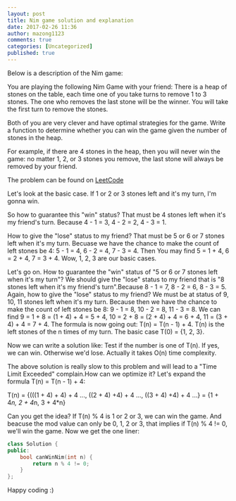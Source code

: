 ```yaml
---
layout: post
title: Nim game solution and explanation
date: 2017-02-26 11:36
author: mazong1123
comments: true
categories: [Uncategorized]
published: true
---
```

Below is a description of the Nim game:


You are playing the following Nim Game with your friend: There is a heap of stones on the table, each time one of you take turns to remove 1 to 3 stones. The one who removes the last stone will be the winner. You will take the first turn to remove the stones.

Both of you are very clever and have optimal strategies for the game. Write a function to determine whether you can win the game given the number of stones in the heap.

For example, if there are 4 stones in the heap, then you will never win the game: no matter 1, 2, or 3 stones you remove, the last stone will always be removed by your friend.


The problem can be found on [LeetCode](https://leetcode.com/problems/nim-game)

Let's look at the basic case. If 1 or 2 or 3 stones left and it's my turn, I'm gonna win.

So how to guarantee this "win" status? That must be 4 stones left when it's my friend's turn. Because 4 - 1 = 3, 4 - 2 = 2, 4 - 3 = 1. 

How to give the "lose" status to my friend? That must be 5 or 6 or 7 stones left when it's my turn. Becuase we have the chance to make the count of left stones be 4: 5 - 1 = 4, 6 - 2 = 4, 7 - 3 = 4. Then You may find 5 = 1 + 4, 6 = 2 + 4, 7 = 3 + 4. Wow, 1, 2, 3 are our basic cases.

Let's go on. How to guarantee the "win" status of "5 or 6 or 7 stones left when it's my turn"? We should give the "lose" status to my friend that is "8 stones left when it's my friend's turn".Because 8 - 1 = 7, 8 - 2 = 6, 8 - 3 = 5. Again, how to give the "lose" status to my friend? We must be at status of 9, 10, 11 stones left when it's my turn. Because then we have the chance to make the count of left stones be 8: 9 - 1 = 8, 10 - 2 = 8, 11 - 3 = 8. We can find 9 = 1 + 8 = (1 + 4) + 4 = 5 + 4, 10 = 2 + 8 = (2 + 4) + 4 = 6 + 4, 11 = (3 + 4) + 4 = 7 + 4. The formula is now going out: T(n) = T(n - 1) + 4. T(n) is the left stones of the n times of my turn. The basic case T(0) = {1, 2, 3}.

Now we can write a solution like: Test if the number is one of T(n). If yes, we can win. Otherwise we'd lose. Actually it takes O(n) time complexity.

The above solution is really slow to this problem and will lead to a "Time Limit Exceeded" complain.How can we optimize it? Let's expand the formula T(n) = T(n - 1) + 4:

T(n) = {(((1 + 4) + 4) + 4 ..., ((2 + 4) +4) + 4 ..., ((3 + 4) +4) + 4 ...}
     = {1 + 4*n, 2 + 4*n, 3 + 4*n}

Can you get the idea? If T(n) % 4 is 1 or 2 or 3, we can win the game. And beacuse the mod value can only be 0, 1, 2 or 3, that implies if T(n) % 4 != 0, we'll win the game. Now we get the one liner:

```cpp
class Solution {
public:
    bool canWinNim(int n) {
        return n % 4 != 0;
    }
};
```

Happy coding :)